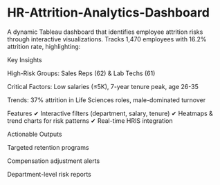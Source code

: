 # HR-Attrition-Analytics-Dashboard
A dynamic Tableau dashboard that identifies employee attrition risks through interactive visualizations. Tracks 1,470 employees with 16.2% attrition rate, highlighting:

Key Insights

High-Risk Groups: Sales Reps (62) & Lab Techs (61)

Critical Factors: Low salaries (≤5K), 7-year tenure peak, age 26-35

Trends: 37% attrition in Life Sciences roles, male-dominated turnover

Features
✔ Interactive filters (department, salary, tenure)
✔ Heatmaps & trend charts for risk patterns
✔ Real-time HRIS integration

Actionable Outputs

Targeted retention programs

Compensation adjustment alerts

Department-level risk reports
